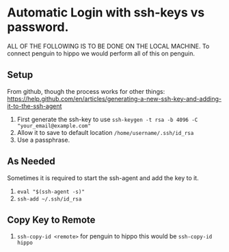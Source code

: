 
# Automatic Login with ssh-keys vs password.

ALL OF THE FOLLOWING IS TO BE DONE ON THE LOCAL MACHINE.
To connect penguin to hippo we would perform all of this on penguin.

## Setup

From github, though the process works for other things:
https://help.github.com/en/articles/generating-a-new-ssh-key-and-adding-it-to-the-ssh-agent

1. First generate the ssh-key to use
  `ssh-keygen -t rsa -b 4096 -C "your_email@example.com"`
2. Allow it to save to default location `/home/username/.ssh/id_rsa`
3. Use a passphrase.

## As Needed

Sometimes it is required to start the ssh-agent and add the key to it.
1. `eval "$(ssh-agent -s)"`
2. `ssh-add ~/.ssh/id_rsa`

## Copy Key to Remote

1. `ssh-copy-id <remote>`
for penguin to hippo this would be `ssh-copy-id hippo`
